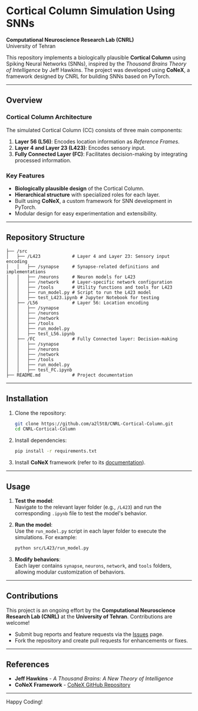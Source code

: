 # Cortical Column Simulation Using SNNs  
**Computational Neuroscience Research Lab (CNRL)**  
University of Tehran  

This repository implements a biologically plausible **Cortical Column** using Spiking Neural Networks (SNNs), inspired by the *Thousand Brains Theory of Intelligence* by Jeff Hawkins. The project was developed using **CoNeX**, a framework designed by CNRL for building SNNs based on PyTorch.

---

## Overview  

### Cortical Column Architecture  
The simulated Cortical Column (CC) consists of three main components:  
1. **Layer 56 (L56)**: Encodes location information as *Reference Frames*.  
2. **Layer 4 and Layer 23 (L423)**: Encodes sensory input.  
3. **Fully Connected Layer (FC)**: Facilitates decision-making by integrating processed information.  

### Key Features  
- **Biologically plausible design** of the Cortical Column.  
- **Hierarchical structure** with specialized roles for each layer.  
- Built using **CoNeX**, a custom framework for SNN development in PyTorch.  
- Modular design for easy experimentation and extensibility.  

---

## Repository Structure  

```
├── /src  
│   ├── /L423            # Layer 4 and Layer 23: Sensory input encoding  
│   │   ├── /synapse     # Synapse-related definitions and implementations  
│   │   ├── /neurons     # Neuron models for L423  
│   │   ├── /network     # Layer-specific network configuration  
│   │   ├── /tools       # Utility functions and tools for L423  
│   │   ├── run_model.py # Script to run the L423 model  
│   │   ├── test_L423.ipynb # Jupyter Notebook for testing  
│   ├── /L56             # Layer 56: Location encoding  
│   │   ├── /synapse  
│   │   ├── /neurons  
│   │   ├── /network  
│   │   ├── /tools  
│   │   ├── run_model.py  
│   │   ├── test_L56.ipynb  
│   ├── /FC              # Fully Connected layer: Decision-making  
│   │   ├── /synapse  
│   │   ├── /neurons  
│   │   ├── /network  
│   │   ├── /tools  
│   │   ├── run_model.py  
│   │   ├── test_FC.ipynb  
├── README.md            # Project documentation  
```

---

## Installation  

1. Clone the repository:  
   ```bash
   git clone https://github.com/a2l5t8/CNRL-Cortical-Column.git
   cd CNRL-Cortical-Column
   ```

2. Install dependencies:  
   ```bash
   pip install -r requirements.txt
   ```  

3. Install **CoNeX** framework (refer to its [documentation](https://github.com/cnrl)).  

---

## Usage  

1. **Test the model**:  
   Navigate to the relevant layer folder (e.g., `/L423`) and run the corresponding `.ipynb` file to test the model's behavior.  

2. **Run the model**:  
   Use the `run_model.py` script in each layer folder to execute the simulations. For example:  
   ```bash
   python src/L423/run_model.py
   ```

3. **Modify behaviors**:  
   Each layer contains `synapse`, `neurons`, `network`, and `tools` folders, allowing modular customization of behaviors.  

---

## Contributions  

This project is an ongoing effort by the **Computational Neuroscience Research Lab (CNRL)** at the **University of Tehran**. Contributions are welcome!  

- Submit bug reports and feature requests via the [Issues](https://github.com/a2l5t8/CNRL-Cortical-Column/issues) page.  
- Fork the repository and create pull requests for enhancements or fixes.  

---

## References  

- **Jeff Hawkins** - *A Thousand Brains: A New Theory of Intelligence*  
- **CoNeX Framework** - [CoNeX GitHub Repository](https://github.com/cnrl)  

---

Happy Coding!
